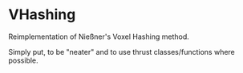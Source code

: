 VHashing
====

Reimplementation of Nießner's Voxel Hashing method.

Simply put, to be "neater" and to use thrust classes/functions where possible.

